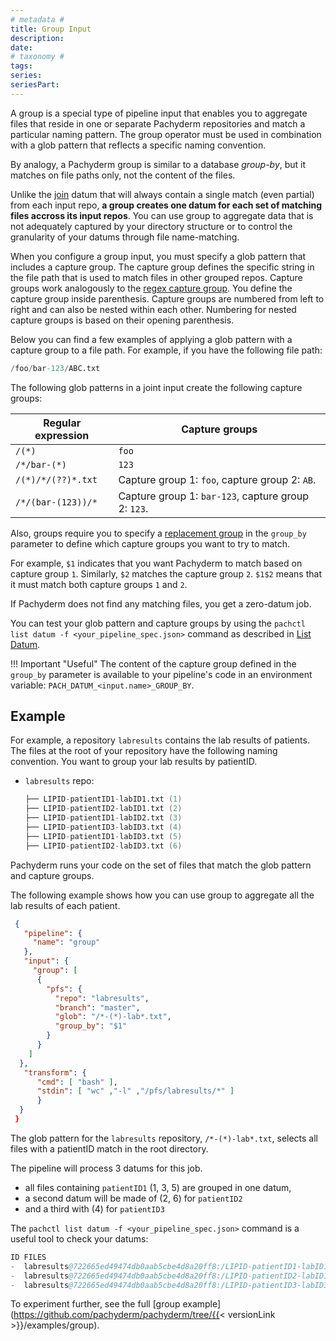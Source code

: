 ```yaml
---
# metadata # 
title: Group Input
description: 
date: 
# taxonomy #
tags: 
series:
seriesPart:
--- 
```


A group is a special type of pipeline input that enables you to aggregate
files that reside in one or separate Pachyderm repositories and match a
particular naming pattern. The group operator must be used in combination
with a glob pattern that reflects a specific naming convention.

By analogy, a Pachyderm group is similar to a database *group-by*,
but it matches on file paths only, not the content of the files.

Unlike the [join](../datum/join.md) datum that will always contain a single match (even partial) from each input repo,
**a group creates one datum for each set of matching files accross its input repos**.
You can use group to aggregate data that is not adequately captured by your directory structure 
or to control the granularity of your datums through file name-matching. 


When you configure a group input, you must specify a glob pattern that
includes a capture group. The capture group defines the specific string in
the file path that is used to match files in other grouped repos.
Capture groups work analogously to the [regex capture group](https://www.regular-expressions.info/refcapture.html).
You define the capture group inside parenthesis. Capture groups are numbered
from left to right and can also be nested within each other. Numbering for
nested capture groups is based on their opening parenthesis.

Below you can find a few examples of applying a glob pattern with a capture
group to a file path. For example, if you have the following file path:

```s
/foo/bar-123/ABC.txt
```

The following glob patterns in a joint input create the
following capture groups:

| Regular expression  | Capture groups           |
| ------------------- | ------------------------ |
| `/(*)`              | `foo`                    |
| `/*/bar-(*)`        | `123`                    |
| `/(*)/*/(??)*.txt`  | Capture group 1: `foo`, capture group 2: `AB`. |
| `/*/(bar-(123))/*`  | Capture group 1: `bar-123`, capture group 2: `123`. |


Also, groups require you to specify a [replacement group](https://www.regular-expressions.info/replacebackref.html)
in the `group_by` parameter to define which capture groups you want to try
to match.

For example, `$1` indicates that you want Pachyderm to match based on
capture group `1`. Similarly, `$2` matches the capture group `2`.
`$1$2` means that it must match both capture groups `1` and `2`.

If Pachyderm does not find any matching files, you get a zero-datum job.

You can test your glob pattern and capture groups by using the
`pachctl list datum -f <your_pipeline_spec.json>` command as described in
[List Datum](../../datum/glob-pattern/#test-your-datums).

!!! Important "Useful"
    The content of the capture group defined in the `group_by` parameter is available to your pipeline's code in an environment variable: `PACH_DATUM_<input.name>_GROUP_BY`.
## Example

For example, a repository `labresults` contains the lab results of patients. 
The files at the root of your repository have the following naming convention. You want to group your lab results by patientID.

* `labresults` repo:

   ```s
   ├── LIPID-patientID1-labID1.txt (1)
   ├── LIPID-patientID2-labID1.txt (2)
   ├── LIPID-patientID1-labID2.txt (3)
   ├── LIPID-patientID3-labID3.txt (4)
   ├── LIPID-patientID1-labID3.txt (5)
   ├── LIPID-patientID2-labID3.txt (6)
   ```

Pachyderm runs your code on the set of files that match
the glob pattern and capture groups.

The following example shows how you can use group to aggregate all the lab results of each patient.

```json
 {
   "pipeline": {
     "name": "group"
   },
   "input": {
     "group": [
      {
        "pfs": {
          "repo": "labresults",
          "branch": "master",
          "glob": "/*-(*)-lab*.txt",
          "group_by": "$1"
        }
      }
    ]
  },
   "transform": {
      "cmd": [ "bash" ],
      "stdin": [ "wc" ,"-l" ,"/pfs/labresults/*" ]
      }
  }
 }
```

The glob pattern for the `labresults` repository, `/*-(*)-lab*.txt`, selects all files with a patientID match in the root directory.

The pipeline will process 3 datums for this job. 

- all files containing `patientID1` (1, 3, 5) are grouped in one datum, 
- a second datum will be made of (2, 6) for `patientID2`
- and a third with (4) for `patientID3`

The `pachctl list datum -f <your_pipeline_spec.json>` command is a useful tool to check your datums: 

```s
ID FILES                                                                                                                                                                                                                        STATUS TIME
-  labresults@722665ed49474db0aab5cbe4d8a20ff8:/LIPID-patientID1-labID1.txt, labresults@722665ed49474db0aab5cbe4d8a20ff8:/LIPID-patientID1-labID3.txt, labresults@722665ed49474db0aab5cbe4d8a20ff8:/LIPID-patientID1-labID2.txt -      -
-  labresults@722665ed49474db0aab5cbe4d8a20ff8:/LIPID-patientID2-labID1.txt, labresults@722665ed49474db0aab5cbe4d8a20ff8:/LIPID-patientID2-labID3.txt                                                                           -      -
-  labresults@722665ed49474db0aab5cbe4d8a20ff8:/LIPID-patientID3-labID3.txt
```

To experiment further, see the full [group example](https://github.com/pachyderm/pachyderm/tree/{{< versionLink >}}/examples/group).

